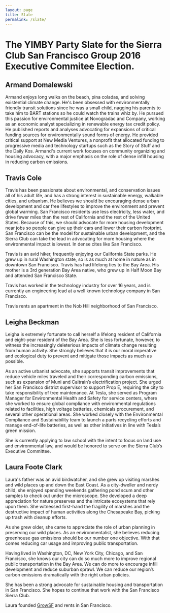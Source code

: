 ```yaml
---
layout: page
title: Slate
permalink: /slate/
---
```


# The YIMBY Party Slate for the Sierra Club San Francisco Group 2016 Executive Commitee Election.

## Armand Domalewski

Armand enjoys long walks on the beach, pina coladas, and
solving existential climate change. He's been obsessed with
environmentally friendly transit solutions since he was a small child,
nagging his parents to take him to BART stations so he could watch the
trains whiz by. He pursued this passion for environmental justice at
Novogradac and Company, working as an economic analyst specializing in
renewable energy tax credit policy. He published reports and analyses
advocating for expansions of critical funding sources for
environmentally sound forms of energy. He provided critical support at
New Media Ventures, a nonprofit that allocated funding to progressive
media and technology startups such as the Story of Stuff and the Daily
Kos. Armand's current work focuses on community organizing and housing
advocacy, with a major emphasis on the role of dense infill housing in
reducing carbon emissions.

## Travis Cole

Travis has been passionate about environmental, and conservation issues all
of his adult life, and has a strong interest in sustainable energy,
walkable cities, and urbanism. He believes we should be encouraging dense
urban development and car free lifestyles to improve the environment
and prevent global warming. San Francisco residents use less
electricity, less water, and drive fewer miles than the rest of
California and the rest of the United States. Because of this, we should
advocate for more housing development near jobs so people can give up
their cars and lower their carbon footprint. San Francisco can be the
model for sustainable urban development, and the Sierra Club can take
the lead in advocating for more housing where the environmental impact
is lowest. In dense cites like San Francisco.

Travis is an avid hiker, frequently enjoying our California State parks.
He grew up in rural Washington state, so is as much at home in nature as
in downtown San Francisco. Travis has had lifelong ties to the Bay Area.
His mother is a 3rd generation Bay Area native, who grew up in Half Moon
Bay and attended San Francisco State. 

Travis has worked in the technology industry for over 16 years,
and is currently an engineering lead at a well known technology company in 
San Francisco.

Travis rents an apartment in the Nob Hill neighborhood of San Francisco.

## Leigha Beckman

Leigha is extremely fortunate to call herself a lifelong resident of California 
and eight-year resident of the Bay Area. She is less fortunate, however, to 
witness the increasingly deleterious impacts of climate change resulting from
human activity. She strongly believes that it is our moral imperative and ecological 
duty to prevent and mitigate those impacts as much as possible.  

As an active urbanist advocate, she supports transit improvements that reduce vehicle 
miles traveled and their corresponding carbon emissions, such as expansion of Muni and 
Caltrain’s electrification project. She urged her San Francisco district supervisor to 
support Prop E, requiring the city to take responsibility of tree maintenance. At Tesla, 
she served as Program Manager for Environmental Health and Safety for service centers, 
where she worked to ensure global compliance with environmental regulations related to 
facilities, high voltage batteries, chemicals procurement, and several other operational 
areas. She worked closely with the Environmental Compliance and Sustainability team to 
launch a parts recycling efforts and manage end-of-life batteries, as well as other 
initiatives in line with Tesla’s green mission.

She is currently applying to law school with the intent to focus on land use and 
environmental law, and would be honored to serve on the Sierra Club’s Executive Committee.  

## Laura Foote Clark

Laura's father was an avid birdwatcher, and she grew up visiting marshes and
wild places up and down the East Coast. As a city-dweller and nerdy
child, she enjoyed spending weekends gathering pond scum and other samples
to check out under the microscope. She developed a deep appreciation for
nature preserves and the intricate ecosystems that rely upon them. She
witnessed first-hand the fragility of marshes and the destructive impact
of human activities along the Chesapeake Bay, picking up trash with
cleanup efforts.
 
As she grew older, she came to appreciate the role of urban planning in
preserving our wild places. As an environmentalist, she believes reducing
greenhouse gas emissions should be our number one objective. With that
comes reducing car usage and improving public transportation.
 
Having lived in Washington, DC, New York City, Chicago, and San
Francisco, she knows our city can do so much more to improve regional
public transportation in the Bay Area. We can do more to encourage
infill development and reduce suburban sprawl. We can reduce our
region’s carbon emissions dramatically with the right urban policies.
 
She has been a strong advocate for sustainable housing and transportation
in San Francisco. She hopes to continue that work with the San Francisco
Sierra Club.

Laura founded [GrowSF](http://www.growsanfrancisco.org/) and rents in San Francisco.

